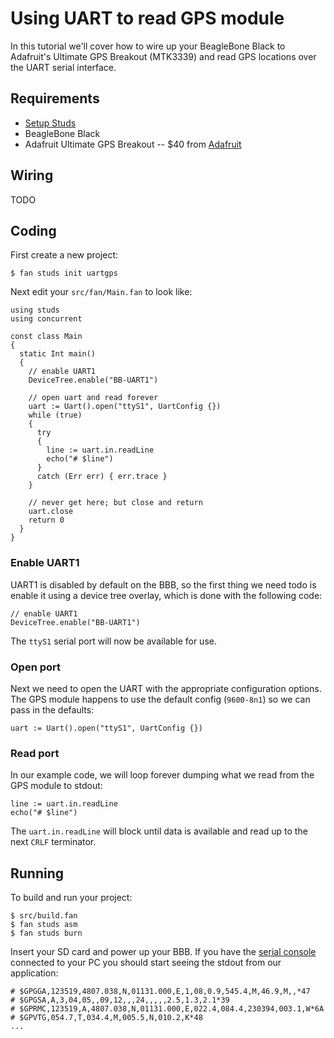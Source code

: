 # Using UART to read GPS module

In this tutorial we'll cover how to wire up your BeagleBone Black to Adafruit's
Ultimate GPS Breakout (MTK3339) and read GPS locations over the UART serial
interface.

## Requirements

[setup]: ../doc/GettingStarted.html
[gps]:   https://www.adafruit.com/product/746

 - [Setup Studs][setup]
 - BeagleBone Black
 - Adafruit Ultimate GPS Breakout -- $40 from [Adafruit][gps]

## Wiring

TODO

## Coding

First create a new project:

    $ fan studs init uartgps

Next edit your `src/fan/Main.fan` to look like:

    using studs
    using concurrent

    const class Main
    {
      static Int main()
      {
        // enable UART1
        DeviceTree.enable("BB-UART1")

        // open uart and read forever
        uart := Uart().open("ttyS1", UartConfig {})
        while (true)
        {
          try
          {
            line := uart.in.readLine
            echo("# $line")
          }
          catch (Err err) { err.trace }
        }

        // never get here; but close and return
        uart.close
        return 0
      }
    }

### Enable UART1

UART1 is disabled by default on the BBB, so the first thing we need todo is
enable it using a device tree overlay, which is done with the following code:

    // enable UART1
    DeviceTree.enable("BB-UART1")

The `ttyS1` serial port will now be available for use.

### Open port

Next we need to open the UART with the appropriate configuration options. The
GPS module happens to use the default config (`9600-8n1`) so we can pass in the
defaults:

    uart := Uart().open("ttyS1", UartConfig {})

### Read port

In our example code, we will loop forever dumping what we read from the GPS
module to stdout:

    line := uart.in.readLine
    echo("# $line")

The `uart.in.readLine` will block until data is available and read up to the
next `CRLF` terminator.

## Running

[console]: Console.html

To build and run your project:

    $ src/build.fan
    $ fan studs asm
    $ fan studs burn

Insert your SD card and power up your BBB. If you have the [serial console][console]
connected to your PC you should start seeing the stdout from our application:

    # $GPGGA,123519,4807.038,N,01131.000,E,1,08,0.9,545.4,M,46.9,M,,*47
    # $GPGSA,A,3,04,05,,09,12,,,24,,,,,2.5,1.3,2.1*39
    # $GPRMC,123519,A,4807.038,N,01131.000,E,022.4,084.4,230394,003.1,W*6A
    # $GPVTG,054.7,T,034.4,M,005.5,N,010.2,K*48
    ...
